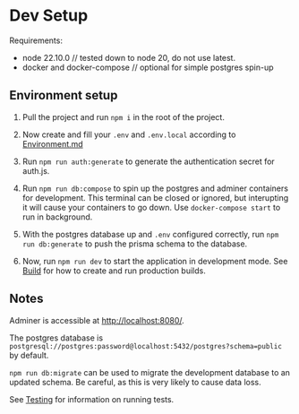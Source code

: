 # Dev Setup

Requirements:

- node 22.10.0 // tested down to node 20, do not use latest.
- docker and docker-compose // optional for simple postgres spin-up

## Environment setup

1. Pull the project and run `npm i` in the root of the project.

2. Now create and fill your `.env` and `.env.local` according to [Environment.md](./Environment.md)

3. Run `npm run auth:generate` to generate the authentication secret for auth.js.

4. Run `npm run db:compose` to spin up the postgres and adminer containers for development. This terminal can be closed or ignored, but interupting it will cause your containers to go down. Use `docker-compose start` to run in background.

5. With the postgres database up and `.env` configured correctly, run `npm run db:generate` to push the prisma schema to the database.

6. Now, run `npm run dev` to start the application in development mode. See [Build](./Build.md) for how to create and run production builds.

## Notes

Adminer is accessible at [http://localhost:8080/](http://localhost:8080/).

The postgres database is `postgresql://postgres:password@localhost:5432/postgres?schema=public` by default.

`npm run db:migrate` can be used to migrate the development database to an updated schema. Be careful, as this is very likely to cause data loss.

See [Testing](./Testing.md) for information on running tests.
